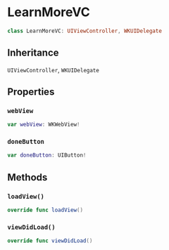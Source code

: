 # LearnMoreVC

``` swift
class LearnMoreVC: UIViewController, WKUIDelegate 
```

## Inheritance

`UIViewController`, `WKUIDelegate`

## Properties

### `webView`

``` swift
var webView: WKWebView!
```

### `doneButton`

``` swift
var doneButton: UIButton!
```

## Methods

### `loadView()`

``` swift
override func loadView() 
```

### `viewDidLoad()`

``` swift
override func viewDidLoad() 
```

